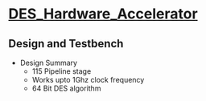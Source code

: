 # **[DES_Hardware_Accelerator](https://github.com/shreejnanesh/DES_Hardware_Accelerator)**

## Design and Testbench

- Design Summary
	- 115 Pipeline stage
	- Works upto 1Ghz clock frequency
	- 64 Bit DES algorithm

